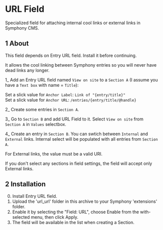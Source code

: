 URL Field
======================

Specialized field for attaching internal cool links or external links in Symphony CMS.


## 1 About ##

This field depends on Entry URL field. Install it before continuing.

It allows the cool linking between Symphony entries so you will never have dead links any longer.

1\_ Add an Entry URL field named `View on site` to a `Section A` (I assume you have a `Text box` with name = `Title`):

Set a slick value for `Anchor Label`: `Link of "{entry/title}"`<br />
Set a slick value for `Anchor URL`: `/entries/{entry/title/@handle}`

2\_ Create some entries in `Section A`.

3\_ Go to `Section B` and add URL Field to it. Select `View on site` from `Section A` in `Values` selectbox.

4\_ Create an entry in `Section B`. You can swtich between `Internal` and `External` links. Internal select will
be populated with all entries from `Section A`.

For External links, the value must be a valid URI.

If you don't select any sections in field settings, the field will accept only External links.


## 2 Installation ##

0. Install Entry URL field.
1. Upload the 'url_url' folder in this archive to your Symphony 'extensions' folder.
2. Enable it by selecting the "Field: URL", choose Enable from the with-selected menu, then click Apply.
3. The field will be available in the list when creating a Section.

